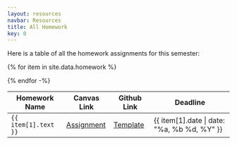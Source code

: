 ```yaml
---
layout: resources
navbar: Resources
title: All Homework
key: 0
---
```


Here is a table of all the homework assignments for this semester:

<table class="table is-hoverable is-auto">
<thead>
	<tr>
		<th>Homework Name</th>
		<th>Canvas Link</th>
		<th>Github Link</th>
		<th>Deadline</th>
	</tr>
</thead>

<tbody>

{% for item in site.data.homework %}
	<tr>
		<td><code>{{ item[1].text }}</code></td>
		<td><a href="{{ item[1].href }}">Assignment</a></td>
		<td><a href="{{ site.data.info.links.github.href }}/{{ item[1].repo }}">Template</a></td>
		<td>{{ item[1].date | date: "%a, %b %d, %Y" }}</td>
	</tr>
{% endfor -%}

</tbody>
</table>
